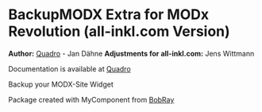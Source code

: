 BackupMODX Extra for MODx Revolution (all-inkl.com Version)
=======================================


**Author:** [Quadro](http://www.quadro-system.de) - Jan Dähne
**Adjustments for all-inkl.com:** Jens Wittmann

Documentation is available at [Quadro](http://www.quadro-system.de/modx-extras/backupmodx.html)

Backup your MODX-Site Widget

Package created with MyComponent from [BobRay](http://bobsguides.com)
